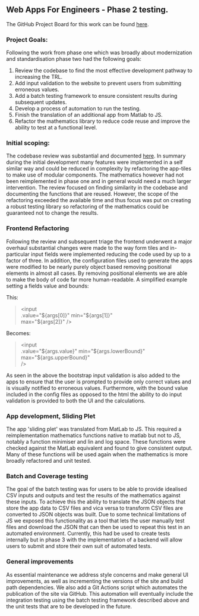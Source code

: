 ## Web Apps For Engineers - Phase 2 testing.

The GitHub Project Board for this work can be found [here]( https://github.com/webappsforengineers/wa4e-v2/projects/3).


### Project Goals:
Following the work from phase one which was broadly about modernization and standardisation phase two had the following
goals:
1. Review the codebase to find the most effective development pathway to increasing the TRL.
2. Add input validation to the website to prevent users from submitting erroneous values.
3. Add a batch testing framework to ensure consistent results during subsequent updates.
4. Develop a process of automation to run the testing.
5. Finish the translation of an additional app from Matlab to JS.
6. Refactor the mathematics library to reduce code reuse and improve the ability to test at a functional level.


### Initial scoping:
The codebase review was substantial and documented [here](https://docs.google.com/document/d/1C1ZIN65May3V4FQbtRo0SppmPitoDAzwgVxG8RKO_-g/edit?usp=sharing).
In summary during the initial development many features were implemented in a self similar way and could be reduced in 
complexity by refactoring the app-tiles to make use of modular components. The mathematics however had not been 
reimplemented in phase one and in general would need a much larger intervention. The review focused on finding 
similarity in the codebase and documenting the functions that are reused. However, the scope of the refactoring exceeded
the available time and thus focus was put on creating a robust testing library so refactoring of the mathematics could 
be guaranteed not to change the results.


### Frontend Refactoring
Following the review and subsequent triage the frontend underwent a major overhaul substantial changes were made to the
way form tiles and in-particular input fields were implemented reducing the code used by up to a factor of three. In 
addition, the configuration files used to generate the apps were modified to be nearly purely object based removing 
positional elements in almost all cases. By removing positional elements we are able to make the body of code far more 
human-readable. A simplified example setting a fields value and bounds: 

This:
> <input  
> .value="${args[0]}"  
> min="${args[1]}"  
> max="${args[2]}" 
> />

Becomes:
> <input  
> .value="${args.value}"  
> min="${args.lowerBound}"  
> max="${args.upperBound}"   
> />

As seen in the above the bootstrap input validation is also added to the apps to ensure that the user is prompted to 
provide only correct values and is visually notified to erroneous values. Furthermore, with the bound value included in 
the config files as opposed to the html the ability to do input validation is provided to both the UI and the 
calculations.

### App development, Sliding Plet
The app 'sliding plet' was translated from MatLab to JS. This required a reimplementation mathematics functions native
to matlab but not to JS, notably a function minimiser and lin and log space. These functions were checked against the 
MatLab equivalent and found to give consistent output. Many of these functions will be used again when the mathematics 
is more broadly refactored and unit tested.


### Batch and Coverage testing
The goal of the batch testing was for users to be able to provide idealised CSV inputs and outputs and test the results 
of the mathematics against these inputs. To achieve this the ability to translate the JSON objects that store the app
data to CSV files and vica versa to transform CSV files are converted to JSON objects was built. Due to some technical 
limitations of JS we exposed this functionality as a tool that lets the user manually test files and download the JSON
that can then be used to repeat this test in an automated environment. Currently, this had be used to create tests 
internally but in phase 3 with the implementation of a backend will allow users to submit and store their own suit of 
automated tests.

### General improvements
As essential maintenance we address style concerns and make general UI improvements, as well as incrementing the 
versions of the site and build path dependencies. We also add a Git Actions script which automates the publication of 
the site via GitHub. This automation will eventually include the integration testing using the batch testing framework 
described above and the unit tests that are to be developed in the future.

